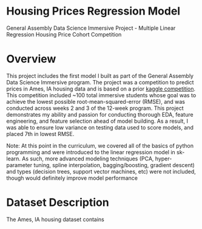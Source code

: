 # Housing Prices Regression Model
General Assembly Data Science Immersive Project - Multiple Linear Regression Housing Price Cohort Competition
# Overview
This project includes the first model I built as part of the General Assembly Data Science Immersive program. The project was a competition to predict prices in Ames, IA housing data and is based on a prior [kaggle competition](https://www.kaggle.com/c/house-prices-advanced-regression-techniques). This competition included ~100 total immersive students whose goal was to achieve the lowest possible root-mean-squared-error (RMSE), and was conducted across weeks 2 and 3 of the 12-week program. This project demonstrates my ability and passion for conducting thorough EDA, feature engineering, and feature selection ahead of model building. As a result, I was able to ensure low variance on testing data used to score models, and placed 7th in lowest RMSE. 

Note: At this point in the curriculum, we covered all of the basics of python programming and were introduced to the linear regression model in sk-learn. As such, more advanced modeling techniques (PCA, hyper-parameter tuning, spline interpolation, bagging/boosting, gradient descent) and types (decision trees, support vector machines, etc) were not included, though would definitely improve model performance

# Dataset Description
The Ames, IA housing dataset contains
